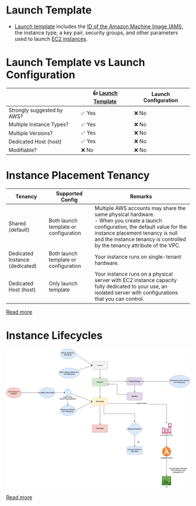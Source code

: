 # Launch Template
- [Launch template](https://docs.aws.amazon.com/autoscaling/ec2/userguide/create-launch-template.html) includes the [ID of the Amazon Machine Image (AMI)](../../3_ComputeServices/AmazonEC2/AmazonMachineImages.md), the instance type, a key pair, security groups, and other parameters used to launch [EC2 instances](../../3_ComputeServices/AmazonEC2/Readme.md).

# Launch Template vs Launch Configuration

|                            | :+1: [Launch Template](https://docs.aws.amazon.com/autoscaling/ec2/userguide/create-launch-template.html) | Launch Configuration |
|----------------------------|-----------------------------------------------------------------------------------------------------------|----------------------|
| Strongly suggested by AWS? | :white_check_mark: Yes                                                                                    | :x: No               |
| Multiple Instance Types?   | :white_check_mark: Yes                                                                                    | :x: No               |
| Multiple Versions?         | :white_check_mark: Yes                                                                                    | :x: No               |
| Dedicated Host (host)      | :white_check_mark: Yes                                                                                    | :x: No               |
| Modifiable?                | :x: No                                                                                                    | :x: No               |

# Instance Placement Tenancy

| Tenancy                        | Supported Config                      | Remarks                                                                                                                                                                                                                                            |
|--------------------------------|---------------------------------------|----------------------------------------------------------------------------------------------------------------------------------------------------------------------------------------------------------------------------------------------------|
| Shared (default)               | Both launch template or configuration | Multiple AWS accounts may share the same physical hardware.<br/>- When you create a launch configuration, the default value for the instance placement tenancy is null and the instance tenancy is controlled by the tenancy attribute of the VPC. |
| Dedicated Instance (dedicated) | Both launch template or configuration | Your instance runs on single-tenant hardware.                                                                                                                                                                                                      |
| Dedicated Host (host)          | Only launch template                  | Your instance runs on a physical server with EC2 instance capacity fully dedicated to your use, an isolated server with configurations that you can control.                                                                                       |

[Read more](https://docs.aws.amazon.com/autoscaling/ec2/userguide/auto-scaling-dedicated-instances.html)

# Instance Lifecycles

![img.png](assets/ASG-Instance-LifeCycle.png)

[Read more](https://docs.aws.amazon.com/autoscaling/ec2/userguide/ec2-auto-scaling-lifecycle.html)